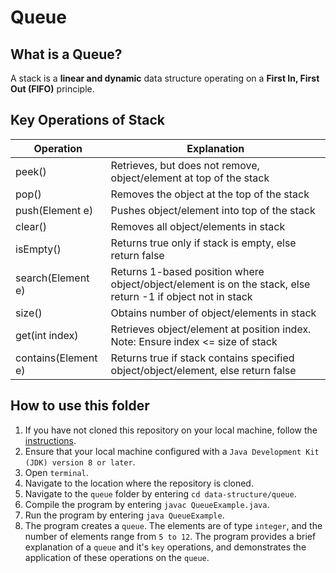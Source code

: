 # Queue

## What is a Queue?
A stack is a **linear and dynamic** data structure operating on a **First In, First Out (FIFO)** principle.

## Key Operations of Stack
Operation                | Explanation
-------------------------| --------------------------------------------------------------------------------------------------------------
peek()                   | Retrieves, but does not remove, object/element at top of the stack
pop()                    | Removes the object at the top of the stack
push(Element e)          | Pushes object/element into top of the stack
clear()                  | Removes all object/elements in stack
isEmpty()                | Returns true only if stack is empty, else return false
search(Element e)        | Returns 1-based position where object/object/element is on the stack, else return -1 if object not in stack
size()                   | Obtains number of object/elements in stack
get(int index)           | Retrieves object/element at position index. Note: Ensure index <= size of stack
contains(Element e)      | Returns true if stack contains specified object/object/element, else return false

## How to use this folder
1. If you have not cloned this repository on your local machine, follow the [instructions](https://github.com/shumarb/notes-and-code#how-to-use-this-repository).
2. Ensure that your local machine configured with a `Java Development Kit (JDK) version 8 or later`.
3. Open `terminal`.
4. Navigate to the location where the repository is cloned.
5. Navigate to the `queue` folder by entering `cd data-structure/queue`.
6. Compile the program by entering `javac QueueExample.java`.
7. Run the program by entering `java QueueExample`.
8. The program creates a `queue`. The elements are of type `integer`, and the number of elements range from `5 to 12`. The program provides a brief explanation of a `queue` and it's `key` operations, and demonstrates the application of these operations on the `queue`.
